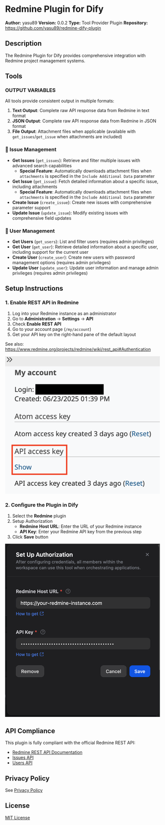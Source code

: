 # Redmine Plugin for Dify

**Author:** yasu89
**Version:** 0.0.2
**Type:** Tool Provider Plugin
**Repository:** https://github.com/yasu89/redmine-dify-plugin

## Description

The Redmine Plugin for Dify provides comprehensive integration with Redmine project management systems.

## Tools

### OUTPUT VARIABLES

All tools provide consistent output in multiple formats:

1. **Text Output**: Complete raw API response data from Redmine in text format
2. **JSON Output**: Complete raw API response data from Redmine in JSON format
3. **File Output**: Attachment files when applicable (available with `get_issues`/`get_issue` when attachments are included)

### 🎯 Issue Management
- **Get Issues** (`get_issues`): Retrieve and filter multiple issues with advanced search capabilities
    - **Special Feature**: Automatically downloads attachment files when `attachments` is specified in the `Include Additional Data` parameter
- **Get Issue** (`get_issue`): Fetch detailed information about a specific issue, including attachments
    - **Special Feature**: Automatically downloads attachment files when `attachments` is specified in the `Include Additional Data` parameter
- **Create Issue** (`create_issue`): Create new issues with comprehensive parameter support
- **Update Issue** (`update_issue`): Modify existing issues with comprehensive field updates

### 👥 User Management
- **Get Users** (`get_users`): List and filter users (requires admin privileges)
- **Get User** (`get_user`): Retrieve detailed information about a specific user, including support for the current user
- **Create User** (`create_user`): Create new users with password management options (requires admin privileges)
- **Update User** (`update_user`): Update user information and manage admin privileges (requires admin privileges)

## Setup Instructions

### 1. Enable REST API in Redmine
1. Log into your Redmine instance as an administrator
2. Go to **Administration** → **Settings** → **API**
3. Check **Enable REST API**
4. Go to your account page (`/my/account`)
5. Get your API key on the right-hand pane of the default layout

See also: https://www.redmine.org/projects/redmine/wiki/rest_api#Authentication

![api_key](./_assets/api_key.png)

### 2. Configure the Plugin in Dify
1. Select the **Redmine** plugin
2. Setup Authorization
    - **Redmine Host URL**: Enter the URL of your Redmine instance
    - **API Key**: Enter your Redmine API key from the previous step
3. Click **Save** button

![setup](./_assets/setup.png)

## API Compliance

This plugin is fully compliant with the official Redmine REST API:
- [Redmine REST API Documentation](https://www.redmine.org/projects/redmine/wiki/Rest_api)
- [Issues API](https://www.redmine.org/projects/redmine/wiki/Rest_Issues)
- [Users API](https://www.redmine.org/projects/redmine/wiki/Rest_Users)

## Privacy Policy

See [Privacy Policy](./PRIVACY.md)

## License

[MIT License](./LICENSE)
